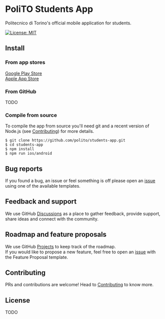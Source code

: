 # PoliTO Students App

Politecnico di Torino's official mobile application for students.

[![License: MIT](https://img.shields.io/badge/license-MIT-brightgreen)](https://opensource.org/licenses/MIT)

## Install

### From app stores

[Google Play Store](https://play.google.com/store/apps/details?id=it.polito.students)  
[Apple App Store](https://apps.apple.com/us/app/polito-students/id6443913305)

### From GitHub

TODO

### Compile from source

To compile the app from source you'll need git and a recent version of Node.js (see [Contributing](./CONTRIBUTING.md))
for more details.

```shell
$ git clone https://github.com/polito/students-app.git
$ cd students-app
$ npm install
$ npm run ios/android
```

## Bug reports

If you found a bug, an issue or feel something is off please open an [issue](https://github.com/polito/students-app/issues/new) using one of the available templates.

## Feedback and support

We use GitHub [Discussions](https://github.com/polito/students-app/discussions) as a place to gather feedback, provide support, share ideas and connect with the community.

## Roadmap and feature proposals

We use GitHub [Projects](https://github.com/orgs/polito/projects/2) to keep track of the roadmap.  
If you would like to propose a new feature, feel free to open an [issue](https://github.com/polito/students-app/issues/new) with the Feature Proposal template.

## Contributing

PRs and contributions are welcome! Head to [Contributing](./CONTRIBUTING.md) to know more.

## License

TODO
